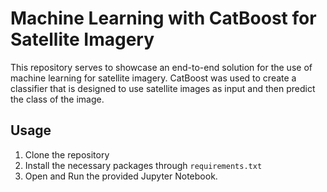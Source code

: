 # Machine Learning with CatBoost for Satellite Imagery

This repository serves to showcase an end-to-end solution for the use of machine learning for satellite imagery. CatBoost was used to create a classifier that is designed to use satellite images as input and then predict the class of the image.

## Usage
1. Clone the repository
2. Install the necessary packages through `requirements.txt`
3. Open and Run the provided Jupyter Notebook.
